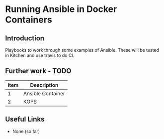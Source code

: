 # Running Ansible in Docker Containers

## Introduction

Playbooks to work through some examples of Ansible. These will be tested in Kitchen and use travis to do CI.

## Further work - TODO

| Item | Description       |
|------|-------------------|
| 1    | Ansible Container|
| 2    | KOPS|

## Useful Links

* None (so far)